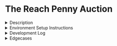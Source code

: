 # The Reach Penny Auction  

<details><summary>Description</summary>
<p>
A penny auction is a rather simple bidding game.  
An Auctioneer starts an auction by placing an initial amount in the pot and setting a deadline. Once the auction has started, they can send out invites.  
Bidders use those invites to join an auction and compete to be the first to bid 1% of the current pot in a series of rounds.  
After each bid the deadline is reset to its initial value. However, if it ticks all the way down the auction ends and the last Bidder to make a bid wins the pot.  
</p>
</details>
<details><summary>Environment Setup Instructions</summary>
<p>

### Windows

- clone the repository
- open a terminal to the pennyauctionv2 folder 
- from there run the command `yarn install`
- once that has completed run `cd src`
- run the `wsl` command to switch over to linux
- run the `curl https://raw.githubusercontent.com/reach-sh/reach-lang/master/reach -o reach ; chmod +x reach` command to download reach into the src folder
- run the `./reach version` command to ensure it installed
- run the `./reach react` command. This will fail with errors, but it will compile the contract and start up ganache
- press Ctrl + C to halt ./reach react
- start up a new terminal and navigate to the pennyauctionv2 folder 
- now run the `yarn start` command to run the application

### Linux

- clone the repository
- open a terminal to the pennyauctionv2 folder 
- from there run the command `yarn install`
- once that has completed run `cd src`
- run the `curl https://raw.githubusercontent.com/reach-sh/reach-lang/master/reach -o reach ; chmod +x reach` command to download reach into the src folder
- run the `./reach version` command to ensure it installed
- run the `./reach react` command. This will fail with errors, but it will compile the contract + start up ganache
- press Ctrl + C to halt ./reach react
- run the `cd ..` command to navigate back to the pennyauctionv2 folder 
- now run the `yarn start` command to run the application
</p>
</details>
<details><summary>Development Log</summary>
<p>

2/15/21
- create github repo
- establish create react app foundation
- establish reach foundation
- create 'connect wallet' button
- design prototype pages

2/16/21
- break designs down into components
- spa or multi page application? SPA
- download algo signer
- download and install forked algo signer
- test forked algo signer

2/17/21
- decide on what to use for state? built- in react state
- decide on format to use for spa? what was used in tut- 8
- functional components or classes? functional
- determine correct architecture (state, pages, utilities, etc)

2/18/21
- design and test the state architecture
- design and test the spa architecture
- design a rough approximation of the state
- Implement the nav bar component
- Implement the nav title
- Implement the connect wallet component

2/19/21
- add dropdown with functioning faucet to wallet component

2/20/21
- create tablet button component
- standardize component export pattern
- refactor state to allow for component updates

2/21/21
- create setter component
- create start auction page
- create join auction page
- create better page
- create auctioneer page
- create auction end page
- remove test page
- determine input value checking system

2/22/21
- create hovering message component
- set up first part of the auctioneer contract
- set up first part of the better contract
- refactor value setting page
- set up second part of the contract

2/23/21
- hook up pot amount displaying at end
- hook up winner address displaying at end
- create function that notifies the auctioneer of a change in the value of the pot
- hook up last bidder address displaying
- show auctioneers address as initial bid address
- show the initial pot amount
- show the amount the user will be bidding
- show the currency being used
- standardize usage of React.useContext or useContext
- display message noting that the user is waiting for the next bidding cycle

2/24/21
- rename better to bidder and related verbage
- install style library
- create explanation of a penny auction 
- Display alert when bid fails
- style navbar
- style connect wallet
- style message notice
- style home page

2/25/21
- style start auction page
- style join auction page
- style bidder page
- style auctioneer page
- style auction ends page
- update balance after bid is placed

2/26/21
- create test file
- implement prettier
- check if mayBet needs the potbalance

2/27/21
- update readme
- put designs into the repository
- put currency abbreviation on the StartAuction page  
- put notice about block time near the deadline entry on the StartAuction page  
- disable autocomplete on input fields  

3/2/21
- add extra line inbetween exit and winner on AuctionEnds page  
- fix decimal value trim error  

3/8/21
- get rid of the 'don't bid' button  
- display a popup message when an input is invalid  
- update readme with setup instructions  

3/9/21
- allow manually setting the deadline

3/10/21
- record 4/5 of the demo video

3/11/21
- integrate the algorand network  
- fix application title  
- get loading button for contract deploy  
- check balance before submitting contract  
- get favicon  
- standardize naming of standard library import  
- update in-app balances on auction end  
- change structure to only fetch balance when opening wallet dropdown  
- show loading bar when depositing funds  
- fix text glitch when the bidder joins a contract  

record the rest of the demo video  
</p>
</details>
<details><summary>Edgecases</summary>
<p>  

- If the contract has ended and a bidder was still being asked if they want to bid, then they run the risk of sending the bid the bid to a dead contract (ie. losing their bid) if they do bid. This is because the check for their bid is a promise and they won't be notified of the contract closing until after that promise resolves
    - This edgecase is a metamask artifact ^
- If the contract has ended and a user inputs the invite, then there is no way to catch the error that will result  

</p>
</details>

